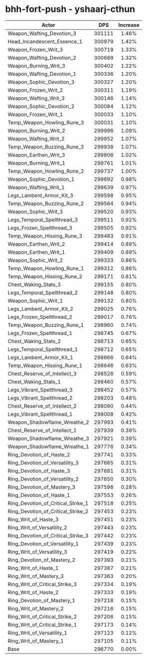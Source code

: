 # bhh-fort-push - yshaarj-cthun
| Actor | DPS | Increase |
|---|:---:|:---:|
|Weapon_Wafting_Devotion_3|301111|1.46%|
|Head_Incandescent_Essence_1|300979|1.42%|
|Weapon_Frozen_Writ_3|300719|1.33%|
|Weapon_Wafting_Devotion_2|300689|1.32%|
|Weapon_Burning_Writ_3|300402|1.22%|
|Weapon_Wafting_Devotion_1|300336|1.20%|
|Weapon_Sophic_Devotion_3|300327|1.20%|
|Weapon_Frozen_Writ_2|300311|1.19%|
|Weapon_Wafting_Writ_3|300146|1.14%|
|Weapon_Sophic_Devotion_2|300084|1.12%|
|Weapon_Frozen_Writ_1|300033|1.10%|
|Temp_Weapon_Howling_Rune_3|300031|1.10%|
|Weapon_Burning_Writ_2|299996|1.09%|
|Weapon_Wafting_Writ_2|299952|1.07%|
|Temp_Weapon_Buzzing_Rune_3|299938|1.07%|
|Weapon_Earthen_Writ_3|299806|1.02%|
|Weapon_Burning_Writ_1|299761|1.01%|
|Temp_Weapon_Howling_Rune_2|299737|1.00%|
|Weapon_Sophic_Devotion_1|299692|0.98%|
|Weapon_Wafting_Writ_1|299639|0.97%|
|Legs_Lambent_Armor_Kit_3|299598|0.95%|
|Temp_Weapon_Buzzing_Rune_2|299564|0.94%|
|Weapon_Sophic_Writ_3|299520|0.93%|
|Legs_Temporal_Spellthread_3|299511|0.92%|
|Legs_Frozen_Spellthread_3|299505|0.92%|
|Temp_Weapon_Hissing_Rune_3|299483|0.91%|
|Weapon_Earthen_Writ_2|299414|0.89%|
|Weapon_Earthen_Writ_1|299409|0.89%|
|Weapon_Sophic_Writ_2|299333|0.86%|
|Temp_Weapon_Howling_Rune_1|299312|0.86%|
|Temp_Weapon_Hissing_Rune_2|299171|0.81%|
|Chest_Waking_Stats_3|299155|0.80%|
|Legs_Temporal_Spellthread_2|299148|0.80%|
|Weapon_Sophic_Writ_1|299132|0.80%|
|Legs_Lambent_Armor_Kit_2|299025|0.76%|
|Legs_Frozen_Spellthread_2|299017|0.76%|
|Temp_Weapon_Buzzing_Rune_1|298960|0.74%|
|Legs_Frozen_Spellthread_1|298745|0.67%|
|Chest_Waking_Stats_2|298713|0.65%|
|Legs_Temporal_Spellthread_1|298712|0.65%|
|Legs_Lambent_Armor_Kit_1|298666|0.64%|
|Temp_Weapon_Hissing_Rune_1|298646|0.63%|
|Chest_Reserve_of_Intellect_3|298526|0.59%|
|Chest_Waking_Stats_1|298460|0.57%|
|Legs_Vibrant_Spellthread_3|298452|0.57%|
|Legs_Vibrant_Spellthread_2|298203|0.48%|
|Chest_Reserve_of_Intellect_2|298090|0.44%|
|Legs_Vibrant_Spellthread_1|298008|0.42%|
|Weapon_Shadowflame_Wreathe_2|297993|0.41%|
|Chest_Reserve_of_Intellect_1|297939|0.39%|
|Weapon_Shadowflame_Wreathe_3|297921|0.39%|
|Weapon_Shadowflame_Wreathe_1|297776|0.34%|
|Ring_Devotion_of_Haste_2|297741|0.33%|
|Ring_Devotion_of_Versatility_3|297685|0.31%|
|Ring_Devotion_of_Haste_3|297681|0.31%|
|Ring_Devotion_of_Versatility_2|297650|0.30%|
|Ring_Devotion_of_Mastery_3|297598|0.28%|
|Ring_Devotion_of_Haste_1|297553|0.26%|
|Ring_Devotion_of_Critical_Strike_1|297518|0.25%|
|Ring_Devotion_of_Critical_Strike_2|297453|0.23%|
|Ring_Writ_of_Haste_3|297451|0.23%|
|Ring_Writ_of_Versatility_2|297443|0.23%|
|Ring_Devotion_of_Critical_Strike_3|297442|0.23%|
|Ring_Devotion_of_Versatility_1|297439|0.23%|
|Ring_Writ_of_Versatility_3|297419|0.22%|
|Ring_Devotion_of_Mastery_2|297393|0.21%|
|Ring_Writ_of_Haste_1|297387|0.21%|
|Ring_Writ_of_Mastery_3|297363|0.20%|
|Ring_Writ_of_Critical_Strike_3|297334|0.19%|
|Ring_Writ_of_Haste_2|297333|0.19%|
|Ring_Devotion_of_Mastery_1|297218|0.15%|
|Ring_Writ_of_Mastery_2|297216|0.15%|
|Ring_Writ_of_Critical_Strike_2|297206|0.15%|
|Ring_Writ_of_Critical_Strike_1|297173|0.14%|
|Ring_Writ_of_Versatility_1|297123|0.12%|
|Ring_Writ_of_Mastery_1|297105|0.11%|
|Base|296770|0.00%|
